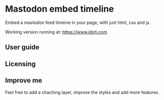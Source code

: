 # Mastodon embed timeline

Embed a mastodon feed timeine in your page, with just html, css and js.

Working version running at:
https://www.idotj.com

## User guide


## Licensing


## Improve me

Feel free to add a chaching layer, improve the styles and add more features.



